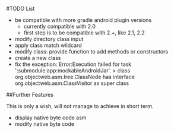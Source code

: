 #TODO List

- be compatible with more gradle android plugin versions
    - currently compatible with 2.0
    - first step is to be compatible with 2.+, like 2.1, 2.2
- modify directory class input
- apply class match wildcard
- modify class: provide function to add methods or constructors
- create a new class
- fix the exception: Error:Execution failed for task ':submodule:app:mockableAndroidJar'.
                     > class org.objectweb.asm.tree.ClassNode has interface org.objectweb.asm.ClassVisitor as super class

##Further Features

This is only a wish, will not manage to achieve in short term.

- display native byte code asm
- modify native byte code
